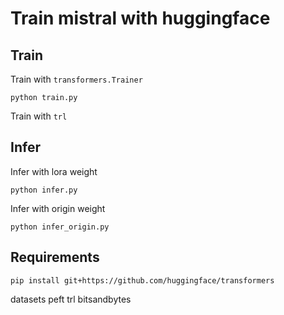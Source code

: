 # Train mistral with huggingface 


## Train 

Train with `transformers.Trainer`

```shell
python train.py
```

Train with `trl`


## Infer 

Infer with lora weight 
```shell
python infer.py
```

Infer with origin weight

```shell
python infer_origin.py
```


## Requirements

```shell
pip install git+https://github.com/huggingface/transformers
```
datasets
peft
trl
bitsandbytes


